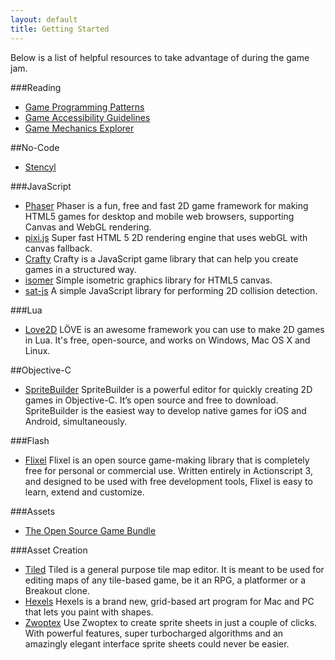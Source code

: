 ```yaml
---
layout: default
title: Getting Started
---
```


Below is a list of helpful resources to take advantage of during the game jam.

###Reading

- [Game Programming Patterns](http://gameprogrammingpatterns.com)
- [Game Accessibility Guidelines](http://gameaccessibilityguidelines.com/)
- [Game Mechanics Explorer](http://gamemechanicexplorer.com/)

##No-Code

- [Stencyl](http://www.stencyl.com/)

###JavaScript

- [Phaser](http://phaser.io/) Phaser is a fun, free and fast 2D game framework for making HTML5 games for desktop and mobile web browsers, supporting Canvas and WebGL rendering.
- [pixi.js](https://github.com/GoodBoyDigital/pixi.js/) Super fast HTML 5 2D rendering engine that uses webGL with canvas fallback.
- [Crafty](https://github.com/craftyjs/Crafty) Crafty is a JavaScript game library that can help you create games in a structured way.
- [isomer](https://github.com/jdan/isomer) Simple isometric graphics library for HTML5 canvas.
- [sat-js](https://github.com/jriecken/sat-js) A simple JavaScript library for performing 2D collision detection.

###Lua

- [Love2D](https://love2d.org/) LÖVE is an awesome framework you can use to make 2D games in Lua. It's free, open-source, and works on Windows, Mac OS X and Linux.

##Objective-C

- [SpriteBuilder](http://www.spritebuilder.com/) SpriteBuilder is a powerful editor for quickly creating 2D games in Objective-C. It’s open source and free to download. SpriteBuilder is the easiest way to develop native games for iOS and Android, simultaneously.

###Flash

- [Flixel](http://flixel.org/) Flixel is an open source game-making library that is completely free for personal or commercial use. Written entirely in Actionscript 3, and designed to be used with free development tools, Flixel is easy to learn, extend and customize.

###Assets
- [The Open Source Game Bundle](http://open.commonly.cc/)

###Asset Creation

- [Tiled](http://www.mapeditor.org/) Tiled is a general purpose tile map editor. It is meant to be used for editing maps of any tile-based game, be it an RPG, a platformer or a Breakout clone.
- [Hexels](http://www.hexraystudios.com/hexels) Hexels is a brand new, grid-based art program for Mac and PC that lets you paint with shapes.
- [Zwoptex](http://www.zwopple.com/zwoptex/) Use Zwoptex to create sprite sheets in just a couple of clicks. With powerful features, super turbocharged algorithms and an amazingly elegant interface sprite sheets could never be easier.
